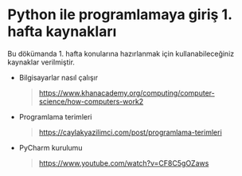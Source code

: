 # Python ile programlamaya giriş 1. hafta kaynakları

Bu dökümanda 1. hafta konularına hazırlanmak için kullanabileceğiniz kaynaklar verilmiştir.
- Bilgisayarlar nasıl çalışır 
  > https://www.khanacademy.org/computing/computer-science/how-computers-work2
- Programlama terimleri
  > https://caylakyazilimci.com/post/programlama-terimleri
- PyCharm kurulumu
  > https://www.youtube.com/watch?v=CF8C5gOZaws
